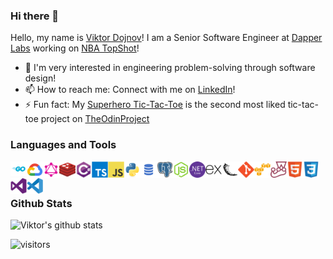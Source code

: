 ### Hi there 👋

Hello, my name is [Viktor Dojnov](https://www.linkedin.com/in/viktordojnov/)! I am a Senior Software Engineer at [Dapper Labs](https://www.dapperlabs.com/) working on [NBA TopShot](https://nbatopshot.com/)!

- 🌱 I'm very interested in engineering problem-solving through software design!
- 📫 How to reach me: Connect with me on [LinkedIn](https://www.linkedin.com/in/viktordojnov/)! 
- ⚡ Fun fact: My [Superhero Tic-Tac-Toe](https://vdojnov.github.io/Superhero-Tic-Tac-Toe/) is the second most liked tic-tac-toe project on [TheOdinProject](https://www.theodinproject.com/paths/full-stack-javascript/courses/javascript/lessons/tic-tac-toe)


### Languages and Tools

<img align="left" alt="Golang" width="26px" src="./Icons/Go-Logo_Blue.svg" />
<img align="left" alt="GCP" width="26px" src="./Icons/gcp-svg.svg" />
<img align="left" alt="GraphQL" width="26px" src="./Icons/graphql-svg.svg" />
<img align="left" alt="Redis" width="26px" src="./Icons/redis-log.svg" />
<img align="left" alt="CSharp" width="26px" src="./Icons/csharp-original.svg" />
<img align="left" alt="TypeScript" width="26px" src="./Icons/typescript-original.svg" />
<img align="left" alt="JavaScript" width="26px" src="./Icons/javascript-original.svg" />
<img align="left" alt="Python" width="26px" src="./Icons/python-original.svg" />
<img align="left" alt="SQL" width="26px" src="https://raw.githubusercontent.com/github/explore/80688e429a7d4ef2fca1e82350fe8e3517d3494d/topics/sql/sql.png" />
<img align="left" alt="Postgres" width="26px" src="./Icons/postgresql-original.svg" />
<img align="left" alt="NodeJS" width="26px" src="./Icons/nodejs-original.svg" />
<img align="left" alt="dotnetcore" width="26px" src="./Icons/dotnetcore-original.svg" />
<img align="left" alt="expressJS" width="26px" src="./Icons/express-original.svg" />
<img align="left" alt="Flask" width="26px" src="./Icons/flask-original.svg" />
<img align="left" alt="Git" width="26px" src="./Icons/git-original.svg" />
<img align="left" alt="AWS" width="26px" src="./Icons/amazonwebservices-original.svg" />
<img align="left" alt="Jest" width="26px" src="./Icons/jest-plain.svg" />
<img align="left" alt="HTML5" width="26px" src="./Icons/html5-original.svg" />
<img align="left" alt="CSS3" width="26px" src="./Icons/css3-original.svg" />
<img align="left" alt="VisualStudio" width="26px" src="./Icons/visualstudio-plain.svg" />
<img align="left" alt="VSCode" width="26px" src="./Icons/vscode-original.svg" />

<br>
<br>

### Github Stats

![Viktor's github stats](https://github-readme-stats.vercel.app/api?username=vdojnov&theme=dark)

<!-- ### Social
<a href="https://www.linkedin.com/in/viktordojnov/">
  <img align="left" alt="linkedIn" width="26px" src="https://cdn-icons-png.flaticon.com/512/174/174857.png" />
</a>
<a href="https://www.hackerrank.com/viktordojnov">
  <img align="left" alt="hackerRank" width="26px" src="https://hrcdn.net/community-frontend/assets/favicon-ddc852f75a.png" />
</a>
<a href="https://leetcode.com/dojnov/">
  <img align="left" alt="leetcode" width="26px" src="https://assets.leetcode.com/static_assets/public/icons/favicon-160x160.png" />
</a>

<br>
<br> -->

![visitors](https://visitor-badge.glitch.me/badge?page_id=vdojnov&left_color=black&right_color=blue)
